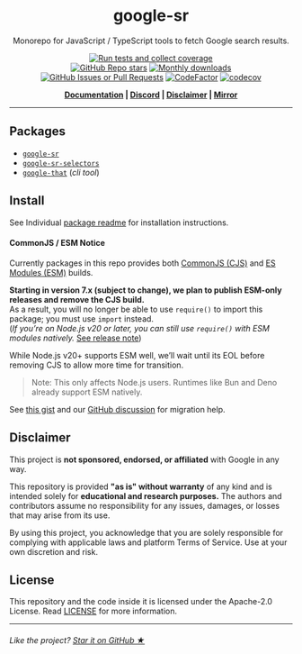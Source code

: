 <h1 align="center">google-sr</h1>

<p align="center">
	Monorepo for JavaScript / TypeScript tools to fetch Google search results.
</p>

<div align="center">

[![Run tests and collect coverage](https://github.com/typicalninja/google-sr/actions/workflows/tests.yml/badge.svg)][test-action]   
[![GitHub Repo stars](https://img.shields.io/github/stars/typicalninja/google-sr?style=flat)][stargazers]
[![Monthly downloads](https://img.shields.io/npm/dm/google-sr?style=flat)][npm-gsr]
[![GitHub Issues or Pull Requests](https://img.shields.io/github/issues/typicalninja/google-sr)][github-issues]
[![CodeFactor](https://www.codefactor.io/repository/github/typicalninja/google-sr/badge)][codefactor]
[![codecov](https://codecov.io/gh/typicalninja/google-sr/graph/badge.svg?token=NKZSQVTAAP)][codecov]


</div>

<div align="center">

**[Documentation][api-docs] |
[Discord][discord] |
[Disclaimer](#disclaimer) |
[Mirror][mirror-codeberg]**

</div>

---


## Packages

- [`google-sr`][subdir-gsr]
- [`google-sr-selectors`][subdir-gsr-selectors]
- [`google-that`][subdir-gsr-that] (*cli tool*)


## Install

See Individual [package readme](#packages) for installation instructions.

#### CommonJS / ESM Notice

Currently packages in this repo provides both [CommonJS (CJS)][cjs-nodejs-docs] and [ES Modules (ESM)][esm-nodejs-docs] builds.

**Starting in version 7.x (subject to change), we plan to publish ESM-only releases and remove the CJS build.**  
As a result, you will no longer be able to use `require()` to import this package; you must use `import` instead.  
(*If you’re on Node.js v20 or later, you can still use `require()` with ESM modules natively.* [See release note][nodejs-v20-backport-note])

While Node.js v20+ supports ESM well, we’ll wait until its EOL before removing CJS to allow more time for transition.

> Note: This only affects Node.js users. Runtimes like Bun and Deno already support ESM natively.

See [this gist][esm-migration-pure-esm-gist] and our [GitHub discussion][cjs-build-notice-discussion] for migration help.


## Disclaimer

This project is **not sponsored, endorsed, or affiliated** with Google in any way.

This repository is provided **"as is" without warranty** of any kind and is intended solely for **educational and research purposes.** The authors and contributors assume no responsibility for any issues, damages, or losses that may arise from its use.

By using this project, you acknowledge that you are solely responsible for complying with applicable laws and platform Terms of Service. Use at your own discretion and risk.

## License

This repository and the code inside it is licensed under the Apache-2.0 License. Read [LICENSE](./LICENSE) for more information.

---

###### Like the project? [Star it on GitHub ★][github]


[subdir-gsr]: https://github.com/typicalninja/google-sr/tree/master/packages/google-sr  
[subdir-gsr-selectors]: https://github.com/typicalninja/google-sr/tree/master/packages/google-sr-selectors  
[subdir-gsr-that]: https://github.com/typicalninja/google-sr/tree/master/packages/google-that

[npm-gsr]: https://www.npmjs.com/package/google-sr  
[stargazers]: https://github.com/typicalninja/google-sr/stargazers  
[github]: https://github.com/typicalninja/google-sr  
[github-issues]: https://github.com/typicalninja/google-sr/issues
[discord]: https://discord.gg/ynwckXS9T2  
[test-action]: https://github.com/typicalninja/google-sr/actions/workflows/tests.yml  
[api-docs]: https://typicalninja.github.io/google-sr/  
[mirror-codeberg]: https://codeberg.org/typicalninja/google-sr  
[codefactor]: https://www.codefactor.io/repository/github/typicalninja/google-sr
[codecov]: https://codecov.io/gh/typicalninja/google-sr

[nodejs-v20-backport-note]: https://nodejs.org/en/blog/release/v20.19.0/  
[esm-nodejs-docs]: https://nodejs.org/api/esm.html#introduction  
[cjs-nodejs-docs]: https://nodejs.org/api/modules.html#modules-commonjs-modules  
[cjs-build-notice-discussion]: https://github.com/typicalninja/google-sr/discussions/86  
[esm-migration-pure-esm-gist]: https://gist.github.com/sindresorhus/a39789f98801d908bbc7ff3ecc99d99c